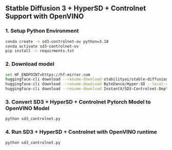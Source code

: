 ## Statble Diffusion 3 + HyperSD + Controlnet Support with OpenVINO

### 1. Setup Python Environment
```bash
conda create -n sd3-controlnet-ov python=3.10
conda activate sd3-controlnet-ov
pip install -r requirments.txt
```

### 2. Download model
```bash
set HF_ENDPOINT=https://hf-mirror.com
huggingface-cli download --resume-download stabilityai/stable-diffusion-3-medium-diffusers --local-dir stable-diffusion-3-medium-diffusers
huggingface-cli download --resume-download ByteDance/Hyper-SD --local-dir Hyper-SD
huggingface-cli download --resume-download InstantX/SD3-Controlnet-Depth --local-dir SD3-Controlnet-Depth
```

### 3. Convert SD3 + HyperSD + Controlnet Pytorch Model to OpenVINO Model
```python
python sd3_controlnet.py
```

### 4. Run SD3 + HyperSD + Controlnet with OpenVINO runtime
```
python sd3_controlnet.py
```